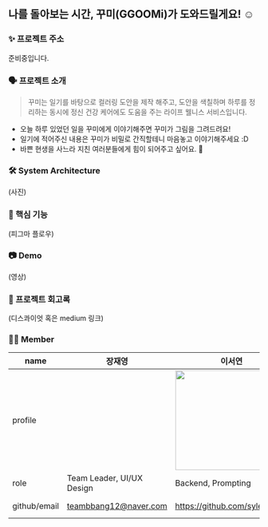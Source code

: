 ## 나를 돌아보는 시간, 꾸미(GGOOMi)가 도와드릴게요! ☺️

### ✨ 프로젝트 주소
준비중입니다.

### 🗣 프로젝트 소개
> 꾸미는 일기를 바탕으로 컬러링 도안을 제작 해주고, 도안을 색칠하며 하루를 정리하는 동시에 정신 건강 케어에도 도움을 주는 라이프 웰니스 서비스입니다.
> 
* 오늘 하루 있었던 일을 꾸미에게 이야기해주면 꾸미가 그림을 그려드려요!  
* 일기에 적어주신 내용은 꾸미가 비밀로 간직할테니 마음놓고 이야기해주세요 :D
* 바쁜 현생을 사느라 지친 여러분들에게 힘이 되어주고 싶어요. 💪

### 🛠 System Architecture

(사진)

### 🎨 핵심 기능

(피그마 플로우)

### 📷 Demo

(영상)

### 📝 프로젝트 회고록

(디스콰이엇 혹은 medium 링크)

### 👩‍💻 Member
| name | 장재영 | 이서연 | 김고성 | 유희진 |
| --- | --- | --- | --- | --- |
| profile |  | <img src="https://avatars.githubusercontent.com/u/68765200?v=4" width=200px height=200px/> | <img src="https://avatars.githubusercontent.com/u/121794841?v=4" width=200px height=200px/> | <img src="https://avatars.githubusercontent.com/u/96467030?v=4" width=200px height=200px/> |
| role | Team Leader, UI/UX Design | Backend, Prompting | Frontend | Backend, DevOps |
| github/email | teambbang12@naver.com | https://github.com/sylee6529 | https://github.com/kimgosung | http://github.com/yu-heejin |
